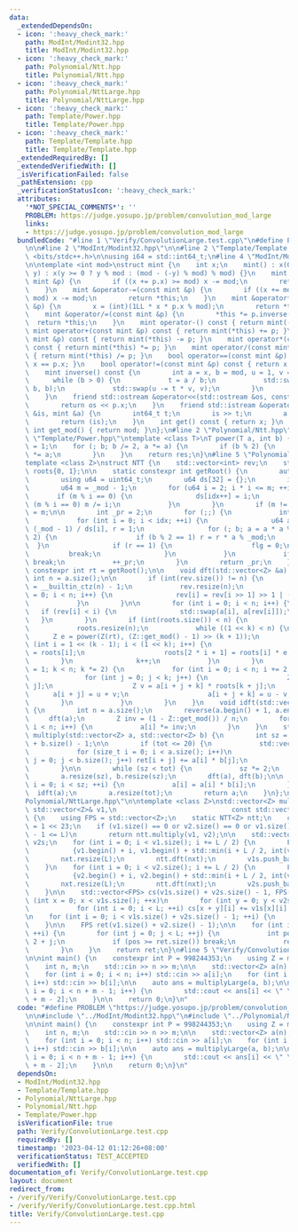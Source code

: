 ```yaml
---
data:
  _extendedDependsOn:
  - icon: ':heavy_check_mark:'
    path: ModInt/Modint32.hpp
    title: ModInt/Modint32.hpp
  - icon: ':heavy_check_mark:'
    path: Polynomial/Ntt.hpp
    title: Polynomial/Ntt.hpp
  - icon: ':heavy_check_mark:'
    path: Polynomial/NttLarge.hpp
    title: Polynomial/NttLarge.hpp
  - icon: ':heavy_check_mark:'
    path: Template/Power.hpp
    title: Template/Power.hpp
  - icon: ':heavy_check_mark:'
    path: Template/Template.hpp
    title: Template/Template.hpp
  _extendedRequiredBy: []
  _extendedVerifiedWith: []
  _isVerificationFailed: false
  _pathExtension: cpp
  _verificationStatusIcon: ':heavy_check_mark:'
  attributes:
    '*NOT_SPECIAL_COMMENTS*': ''
    PROBLEM: https://judge.yosupo.jp/problem/convolution_mod_large
    links:
    - https://judge.yosupo.jp/problem/convolution_mod_large
  bundledCode: "#line 1 \"Verify/ConvolutionLarge.test.cpp\"\n#define PROBLEM \"https://judge.yosupo.jp/problem/convolution_mod_large\"\
    \n\n#line 2 \"ModInt/Modint32.hpp\"\n\n#line 2 \"Template/Template.hpp\"\n\n#include\
    \ <bits/stdc++.h>\n\nusing i64 = std::int64_t;\n#line 4 \"ModInt/Modint32.hpp\"\
    \n\ntemplate <int mod>\nstruct mint {\n    int x;\n    mint() : x(0) {}\n    mint(int64_t\
    \ y) : x(y >= 0 ? y % mod : (mod - (-y) % mod) % mod) {}\n    mint &operator+=(const\
    \ mint &p) {\n        if ((x += p.x) >= mod) x -= mod;\n        return *this;\n\
    \    }\n    mint &operator-=(const mint &p) {\n        if ((x += mod - p.x) >=\
    \ mod) x -= mod;\n        return *this;\n    }\n    mint &operator*=(const mint\
    \ &p) {\n        x = (int)(1LL * x * p.x % mod);\n        return *this;\n    }\n\
    \    mint &operator/=(const mint &p) {\n        *this *= p.inverse();\n      \
    \  return *this;\n    }\n    mint operator-() const { return mint(-x); }\n   \
    \ mint operator+(const mint &p) const { return mint(*this) += p; }\n    mint operator-(const\
    \ mint &p) const { return mint(*this) -= p; }\n    mint operator*(const mint &p)\
    \ const { return mint(*this) *= p; }\n    mint operator/(const mint &p) const\
    \ { return mint(*this) /= p; }\n    bool operator==(const mint &p) const { return\
    \ x == p.x; }\n    bool operator!=(const mint &p) const { return x != p.x; }\n\
    \    mint inverse() const {\n        int a = x, b = mod, u = 1, v = 0, t;\n  \
    \      while (b > 0) {\n            t = a / b;\n            std::swap(a -= t *\
    \ b, b);\n            std::swap(u -= t * v, v);\n        }\n        return mint(u);\n\
    \    }\n    friend std::ostream &operator<<(std::ostream &os, const mint &p) {\n\
    \        return os << p.x;\n    }\n    friend std::istream &operator>>(std::istream\
    \ &is, mint &a) {\n        int64_t t;\n        is >> t;\n        a = mint<mod>(t);\n\
    \        return (is);\n    }\n    int get() const { return x; }\n    static constexpr\
    \ int get_mod() { return mod; }\n};\n#line 2 \"Polynomial/Ntt.hpp\"\n\n#line 1\
    \ \"Template/Power.hpp\"\ntemplate <class T>\nT power(T a, int b) {\n    T res\
    \ = 1;\n    for (; b; b /= 2, a *= a) {\n        if (b % 2) {\n            res\
    \ *= a;\n        }\n    }\n    return res;\n}\n#line 5 \"Polynomial/Ntt.hpp\"\n\
    template <class Z>\nstruct NTT {\n    std::vector<int> rev;\n    std::vector<Z>\
    \ roots{0, 1};\n\n    static constexpr int getRoot() {\n        auto _mod = Z::get_mod();\n\
    \        using u64 = uint64_t;\n        u64 ds[32] = {};\n        int idx = 0;\n\
    \        u64 m = _mod - 1;\n        for (u64 i = 2; i * i <= m; ++i) {\n     \
    \       if (m % i == 0) {\n                ds[idx++] = i;\n                while\
    \ (m % i == 0) m /= i;\n            }\n        }\n        if (m != 1) ds[idx++]\
    \ = m;\n\n        int _pr = 2;\n        for (;;) {\n            int flg = 1;\n\
    \            for (int i = 0; i < idx; ++i) {\n                u64 a = _pr, b =\
    \ (_mod - 1) / ds[i], r = 1;\n                for (; b; a = a * a % _mod, b /=\
    \ 2) {\n                    if (b % 2 == 1) r = r * a % _mod;\n              \
    \  }\n                if (r == 1) {\n                    flg = 0;\n          \
    \          break;\n                }\n            }\n            if (flg == 1)\
    \ break;\n            ++_pr;\n        }\n        return _pr;\n    };\n\n    static\
    \ constexpr int rt = getRoot();\n\n    void dft(std::vector<Z> &a) {\n       \
    \ int n = a.size();\n\n        if (int(rev.size()) != n) {\n            int k\
    \ = __builtin_ctz(n) - 1;\n            rev.resize(n);\n            for (int i\
    \ = 0; i < n; i++) {\n                rev[i] = rev[i >> 1] >> 1 | (i & 1) << k;\n\
    \            }\n        }\n\n        for (int i = 0; i < n; i++) {\n         \
    \   if (rev[i] < i) {\n                std::swap(a[i], a[rev[i]]);\n         \
    \   }\n        }\n        if (int(roots.size()) < n) {\n            int k = __builtin_ctz(roots.size());\n\
    \            roots.resize(n);\n            while ((1 << k) < n) {\n          \
    \      Z e = power(Z(rt), (Z::get_mod() - 1) >> (k + 1));\n                for\
    \ (int i = 1 << (k - 1); i < (1 << k); i++) {\n                    roots[2 * i]\
    \ = roots[i];\n                    roots[2 * i + 1] = roots[i] * e;\n        \
    \        }\n                k++;\n            }\n        }\n        for (int k\
    \ = 1; k < n; k *= 2) {\n            for (int i = 0; i < n; i += 2 * k) {\n  \
    \              for (int j = 0; j < k; j++) {\n                    Z u = a[i +\
    \ j];\n                    Z v = a[i + j + k] * roots[k + j];\n              \
    \      a[i + j] = u + v;\n                    a[i + j + k] = u - v;\n        \
    \        }\n            }\n        }\n    }\n    void idft(std::vector<Z> &a)\
    \ {\n        int n = a.size();\n        reverse(a.begin() + 1, a.end());\n   \
    \     dft(a);\n        Z inv = (1 - Z::get_mod()) / n;\n        for (int i = 0;\
    \ i < n; i++) {\n            a[i] *= inv;\n        }\n    }\n    std::vector<Z>\
    \ multiply(std::vector<Z> a, std::vector<Z> b) {\n        int sz = 1, tot = a.size()\
    \ + b.size() - 1;\n\n        if (tot <= 20) {\n            std::vector<Z> ret(tot);\n\
    \            for (size_t i = 0; i < a.size(); i++)\n                for (size_t\
    \ j = 0; j < b.size(); j++) ret[i + j] += a[i] * b[j];\n            return ret;\n\
    \        }\n\n        while (sz < tot) {\n            sz *= 2;\n        }\n\n\
    \        a.resize(sz), b.resize(sz);\n        dft(a), dft(b);\n\n        for (int\
    \ i = 0; i < sz; ++i) {\n            a[i] = a[i] * b[i];\n        }\n\n      \
    \  idft(a);\n        a.resize(tot);\n        return a;\n    }\n};\n#line 2 \"\
    Polynomial/NttLarge.hpp\"\n\ntemplate <class Z>\nstd::vector<Z> multiplyLarge(const\
    \ std::vector<Z>& v1,\n                             const std::vector<Z>& v2)\
    \ {\n    using FPS = std::vector<Z>;\n    static NTT<Z> ntt;\n    const int L\
    \ = 1 << 23;\n    if (v1.size() == 0 or v2.size() == 0 or v1.size() + v2.size()\
    \ - 1 <= L)\n        return ntt.multiply(v1, v2);\n\n    std::vector<FPS> v1s,\
    \ v2s;\n    for (int i = 0; i < v1.size(); i += L / 2) {\n        FPS nxt(\n \
    \           {v1.begin() + i, v1.begin() + std::min(i + L / 2, int(v1.size()))});\n\
    \        nxt.resize(L);\n        ntt.dft(nxt);\n        v1s.push_back(nxt);\n\
    \    }\n    for (int i = 0; i < v2.size(); i += L / 2) {\n        FPS nxt(\n \
    \           {v2.begin() + i, v2.begin() + std::min(i + L / 2, int(v2.size()))});\n\
    \        nxt.resize(L);\n        ntt.dft(nxt);\n        v2s.push_back(nxt);\n\
    \    }\n\n    std::vector<FPS> cs(v1s.size() + v2s.size() - 1, FPS(L));\n    for\
    \ (int x = 0; x < v1s.size(); ++x)\n        for (int y = 0; y < v2s.size(); ++y)\n\
    \            for (int i = 0; i < L; ++i) cs[x + y][i] += v1s[x][i] * v2s[y][i];\n\
    \n    for (int i = 0; i < v1s.size() + v2s.size() - 1; ++i) {\n        ntt.idft(cs[i]);\n\
    \    }\n\n    FPS ret(v1.size() + v2.size() - 1);\n\n    for (int i = 0; i < cs.size();\
    \ ++i) {\n        for (int j = 0; j < L; ++j) {\n            int pos = i * L /\
    \ 2 + j;\n            if (pos >= ret.size()) break;\n            ret[pos] += cs[i][j];\n\
    \        }\n    }\n    return ret;\n}\n#line 5 \"Verify/ConvolutionLarge.test.cpp\"\
    \n\nint main() {\n    constexpr int P = 998244353;\n    using Z = mint<P>;\n\n\
    \    int n, m;\n    std::cin >> n >> m;\n\n    std::vector<Z> a(n), b(m);\n\n\
    \    for (int i = 0; i < n; i++) std::cin >> a[i];\n    for (int i = 0; i < m;\
    \ i++) std::cin >> b[i];\n\n    auto ans = multiplyLarge(a, b);\n\n    for (int\
    \ i = 0; i < n + m - 1; i++) {\n        std::cout << ans[i] << \" \\n\"[i == n\
    \ + m - 2];\n    }\n\n    return 0;\n}\n"
  code: "#define PROBLEM \"https://judge.yosupo.jp/problem/convolution_mod_large\"\
    \n\n#include \"../ModInt/Modint32.hpp\"\n#include \"../Polynomial/NttLarge.hpp\"\
    \n\nint main() {\n    constexpr int P = 998244353;\n    using Z = mint<P>;\n\n\
    \    int n, m;\n    std::cin >> n >> m;\n\n    std::vector<Z> a(n), b(m);\n\n\
    \    for (int i = 0; i < n; i++) std::cin >> a[i];\n    for (int i = 0; i < m;\
    \ i++) std::cin >> b[i];\n\n    auto ans = multiplyLarge(a, b);\n\n    for (int\
    \ i = 0; i < n + m - 1; i++) {\n        std::cout << ans[i] << \" \\n\"[i == n\
    \ + m - 2];\n    }\n\n    return 0;\n}\n"
  dependsOn:
  - ModInt/Modint32.hpp
  - Template/Template.hpp
  - Polynomial/NttLarge.hpp
  - Polynomial/Ntt.hpp
  - Template/Power.hpp
  isVerificationFile: true
  path: Verify/ConvolutionLarge.test.cpp
  requiredBy: []
  timestamp: '2023-04-12 01:12:26+08:00'
  verificationStatus: TEST_ACCEPTED
  verifiedWith: []
documentation_of: Verify/ConvolutionLarge.test.cpp
layout: document
redirect_from:
- /verify/Verify/ConvolutionLarge.test.cpp
- /verify/Verify/ConvolutionLarge.test.cpp.html
title: Verify/ConvolutionLarge.test.cpp
---
```

